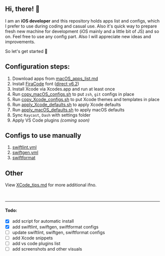 ## Hi, there! 👋

I am an **iOS developer** and this repository holds apps list and configs, which I prefer to use during coding and casual use. 
Also it's quick way to prepare fresh new machine for development (iOS mainly and a little bit of JS) and so on.
Feel free to use any config part.
Also I will appreciate new ideas and improvements. 

So let's get started 🚀

## Configuration steps:

1. Download apps from  [macOS_apps_list.md](macOS_apps_list.md)
2. Install [FiraCode](https://github.com/tonsky/FiraCode) font ([direct v6.2](https://github.com/tonsky/FiraCode/releases/download/6.2/Fira_Code_v6.2.zip))
3. Install Xcode via Xcodes.app and run at least once
4. Run [copy_macOS_configs.sh](copy_macOS_configs.sh) to put `zsh`, `git` configs in place
5. Run [copy_Xcode_configs.sh](copy_Xcode_configs.sh) to put Xcode themes and templates in place
6. Run [apply_Xcode_defaults.sh](apply_Xcode_defaults.sh) to apply Xcode defaults
7. Run [apply_macOS_defaults.sh](apply_macOS_defaults.sh) to apply macOS defaults
8. Sync `Raycast`, `Dash` with settings folder
9. Apply VS Code plugins <i>(coming soon)</i>

## Configs to use manually

1. [swiftlint.yml](Xcode/swiftlint.yml)
2. [swiftgen.yml](Xcode/swiftgen.yml)
2. [swiftformat](Xcode/swiftformat)


## Other

View [XCode_tips.md](Xcode_tips.md) for more additional ifno.

</br>

---

#### Todo:
- [x] add script for automatic install
- [x] add swiftlint, swiftgen, swiftformat configs
- [ ] update swiftlint, swiftgen, swiftformat configs
- [ ] add Xcode snippets
- [ ] add vs code plugins list
- [ ] add screenshots and other visuals